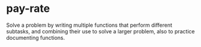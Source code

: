 # pay-rate
Solve a problem by writing multiple functions that perform different subtasks, and combining their use to solve a larger problem, also to practice documenting functions.
